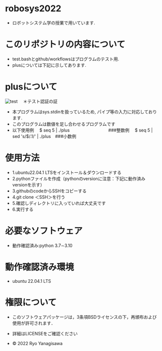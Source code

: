 # robosys2022

 * ロボットシステム学の授業で用いています.

# このリポジトリの内容について

 * test.bashとgithub/workflowsはプログラムのテスト用.
 * plusについては下記に示してあります. 

# plusについて
![test](https://github.com/ryo0806/robosys2022/actions/workflows/test.yml/badge.svg) 　＊テスト認証の証

 * 本プログラムはsys.stdinを扱っているため, パイプ等の入力に対応しております.
 * このプログラムは数値を足し合わせるプログラムです 
 * 以下使用例
　$ seq 5 | ./plus　　　　　　　　　###整数例
　$ seq 5 | sed 's/$/.1/' | ./plus　###小数例
  

# 使用方法

 * 1.ubuntu22.04.1 LTSをインストール＆ダウンロードする
 * 2.pythonファイルを作成（pythonのversionに注意：下記に動作済みversionを示す）
 * 3.githubのcodeからSSHをコピーする
 * 4.git clone ＜SSH＞を行う
 * 5.確認しディレクトリに入っていれば大丈夫です
 * 6.実行する 

# 必要なソフトウェア
 * 動作確認済み:python 3.7∼3.10

# 動作確認済み環境
 * ubuntu 22.04.1 LTS 

# 権限について 
  * このソフトウェアパッケージは，3条項BSDライセンスの下，再頒布および使用が許可されます．
  * 詳細はLICENSEをご確認ください

  * © 2022 Ryo Yanagisawa


